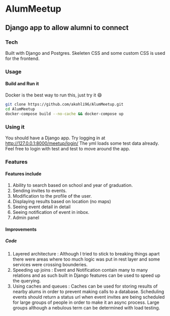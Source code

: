 # AlumMeetup


##  Django app to allow alumni to connect

### Tech
Built with Django and Postgres. Skeleten CSS and some custom CSS is used for the frontend.

### Usage
#### Build and Run it
Docker is the best way to run this, just try it :smile:
```bash
git clone https://github.com/akohli96/AlumMeetup.git
cd AlumMeetup
docker-compose build --no-cache && docker-compose up
```
### Using it
You should have a Django app.
Try logging in at http://127.0.0.1:8000/meetup/login/
The yml loads some test data already. 
Feel free to login with test and test to move around the app.

### Features
#### Features include
1. Ability to search based on school and year of graduation.
2. Sending invites to events.
3. Modification to the profile of the user.
4. Displaying results based on location (no maps)
5. Seeing event detail in detail
6. Seeing notification of event in inbox.
7. Admin panel

#### Improvements
##### Code
1. Layered architecture : Although I tried to stick to breaking things apart there were areas where too much logic was put in rest layer and some services were crossing bounderies.
2. Speeding up joins : Event and Notification contain many to many relations and as such built in Django features can be used to speed up the querying.
3. Using caches and queues : Caches can be used for storing results of nearby alums in order to prevent making calls to a database. Scheduling events should return a status url when event invites are being scheduled for large groups of people in order to make it an async process. Large groups although a nebulous term can be determined with load testing.